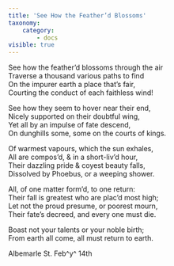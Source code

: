 ```yaml
---
title: 'See How the Feather’d Blossoms'
taxonomy:
    category:
        - docs
visible: true
---
```


See how the feather’d blossoms through the air  
Traverse a thousand various paths to find  
On the impurer earth a place that’s fair,  
Courting the conduct of each faithless wind!  
  
See how they seem to hover near their end,  
Nicely supported on their doubtful wing,  
Yet all by an impulse of fate descend,  
On dunghills some, some on the courts of kings.  
  
Of warmest vapours, which the sun exhales,  
All are compos’d, & in a short-liv’d hour,  
Their dazzling pride & coyest beauty falls,  
Dissolved by Phoebus, or a weeping shower.  
  
All, of one matter form’d, to one return:  
Their fall is greatest who are plac’d most high;  
Let not the proud presume, or poorest mourn,  
Their fate’s decreed, and every one must die.  
  
Boast not your talents or your noble birth;  
From earth all come, all must return to earth.  
  
Albemarle St. Feb^y^ 14th
